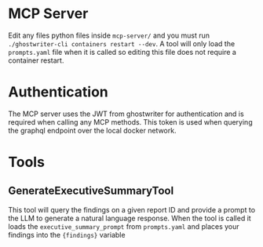 # MCP Server

Edit any files python files inside `mcp-server/` and you must run `./ghostwriter-cli containers restart --dev`.
A tool will only load the `prompts.yaml` file when it is called so editing this file does not require a container restart.

# Authentication

The MCP server uses the JWT from ghostwriter for authentication and is required when calling any MCP methods. This token is used when querying the graphql endpoint over the local docker network.

# Tools

## GenerateExecutiveSummaryTool

This tool will query the findings on a given report ID and provide a prompt to the LLM to generate a natural language response. When the tool is called it loads the `executive_summary_prompt` from `prompts.yaml` and places your findings into the `{findings}` variable